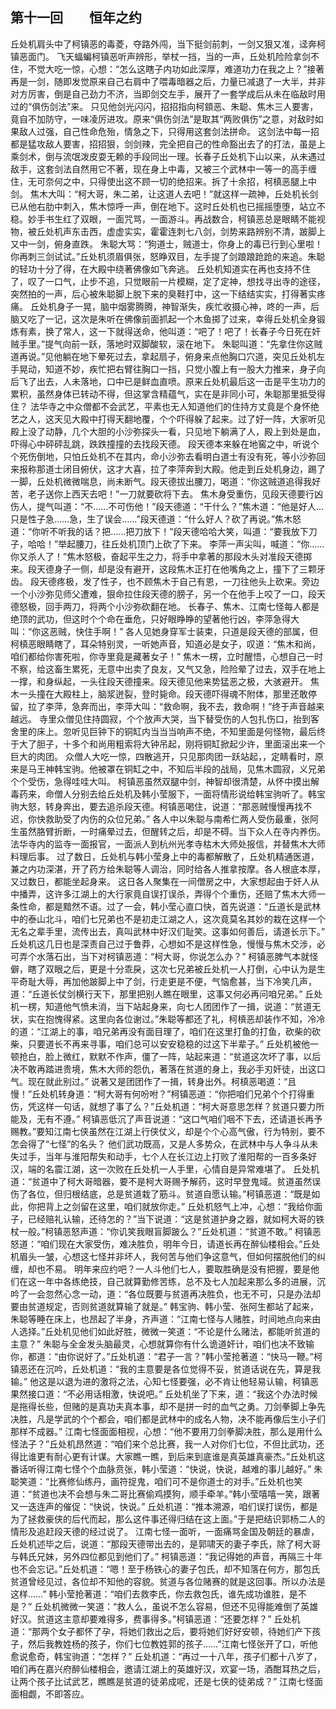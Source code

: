 ## 第十一回　　恒年之约

丘处机肩头中了柯镇恶的毒菱，夺路外闯，当下挺剑前刺，一剑又狠又准，迳奔柯镇恶面门。
飞天蝠蝙柯镇恶听声辨形，举杖一挡，当的一声，丘处机险险拿剑不住，不觉大吃一惊，心想：“怎么这瞎子内功如此深厚，难道功力在我之上？”接著再是一剑，随即发觉原来自己右肩中了喂毒暗器之后，力量已减退了一大半，并非对方厉害，倒是自己劲力不济，当即剑交左手，展开了一套学成后从未在临敌时用过的“俱伤剑法”来。
只见他剑光闪闪，招招指向柯顉恶、朱聪、焦木三人要害，竟自不加防守，一味凌厉进攻。原来“俱伤剑法”是取其“两败俱伤”之意，对敌时如果敌人过强，自己性命危殆，情急之下，只得用这套剑法拼命。
这剑法中每一招都是猛攻敌人要害，招招狠，剑剑辣，完全把自己的性命豁出去了的打法，虽是上乘剑术，倒与流氓泼皮耍无赖的手段同出一理。长春子丘处机下山以来，从未遇过敌手，这套剑法自然用它不著，现在身上中毒，又被三个武林中一等一的高手缠住，无可奈何之中，只得使出这不顾一切的绝招来。拆了十余招，柯槙恶腿上中剑。
焦木大叫：“柯大哥，朱二弟，让这道人去吧！”就这样一疏神，丘处机长剑已从他右肋中刺入，焦木惊呼一声，倒在地下。这时丘处机也已摇摇堕堕，站立不稳。妙手书生红了双眼，一面咒骂，一面游斗。再战数合，柯镇恶总是眼睛不能视物，被丘处机声东击西，虚虚实实，霍霍连刺七八剑，剑势来路辨别不清，跛脚上又中一剑，俯身直跌。
朱聪大骂：“狗道士，贼道士，你身上的毒已行到心里啦！你再刺三剑试试。”丘处机须眉俱张，怒睁双目，左手提了剑踉踉跄跄的来追。朱聪的轻功十分了得，在大殿中绕著佛像如飞奔逃。
丘处机知道实在再也支持不住了，叹了一口气，止步不追，只觉眼前一片模糊，定了定神，想找寻出寺的途径，突然拍的一声，后心被朱聪脚上脱下来的臭鞋打中，这一下结结实实，打得著实疼痛。
丘处机身子一晃，脑中烟雾腾腾，神智渐失，疾忙收摄心神，咚的一声，后脑又吃了一记，这次是朱听在佛像前面抓起一个木鱼掷了过来，幸得丘处机全身锻炼有素，换了常人，这一下就得送命，他叫道：“吧了！吧了！长春子今日死在奸贼手里。”提气向前一跃，落地时双脚酸软，滚在地下。
朱聪叫道：“先拿住你这贼道再说。”见他躺在地下晕死过去，拿起扇子，俯身来点他胸口穴道，突见丘处机左手晃动，知道不妙，疾忙把右臂往胸口一挡，只觉小腹上有一股大力推来，身子向后飞了出去，人未落地，口中已是鲜血直喷。原来丘处机最后这一击是平生功力的累积，虽然身体已转动不得，但这掌含精蕴气，实在是非同小可，朱聪那里抵受得住？
法华寺之中众僧都不会武艺，平素也无人知道他们的住持方丈竟是个身怀绝艺之人，这天见大殿中打得天翻地覆，个个吓得躲了起来。过了好一阵，大家听见殿上没了动静，几个大胆的小沙弥探头一看，只见地下躺满了人，殿上到处是血，吓得心中砰砰乱跳，跌跌撞撞的去找段天德。
段天德本来躲在地窖之中，听说个个死伤倒地，只怕丘处机不在其内，命小沙弥去看明白道士有没有死，等小沙弥回来报称那道士闭目俯伏，这才大喜，拉了李萍奔到大殿。他走到丘处机身边，踢了一脚，丘处机微微喘息，尚未断气。段天德拔出腰刀，喝道：“你这贼道追得我好苦，老子送你上西天去吧！”一刀就要砍将下去。
焦木身受重伤，见段天德要行凶伤人，提气叫道：“不……不可伤他！”段天德道：“干什么？”焦木道：“他是好人…只是性子急……急，生了误会……”段天德道：“什么好人？砍了再说。”焦木怒道：“你听不听我的话？把……把刀放下！”段天德哈哈大笑，叫道：“要我放下刀子，哈哈！”举起腰刀，往丘处机顶门上砍了下来。
李萍一声尖叫，喊道：“你……你又杀人了！”焦木怒极，奋起平生之力，将手中拿著的那段木头对准段天德掷来。段天德身子一侧，却是没有避开，这段焦木正打在他嘴角之上，撞下了三颗牙齿。
段天德疼极，发了性子，也不顾焦木于自己有恩，一刀往他头上砍来。旁边一个小沙弥见师父遭难，狠命拉住段天德的膀子，另一个在他手上咬了一口，段天德怒极，回手两刀，将两个小沙弥砍翻在地。
长春子、焦木、江南七怪每人都是绝顶的武功，但这时个个命在垂危，只好眼睁睁的望著他行凶，李萍急得大叫：“你这恶贼，快住手啊！”
各人见她身穿军士装束，只道是段天德的部属，但柯槙恶眼睛瞎了，耳朵特别灵，一听她声音，知道必是女子，叹道：“焦木和尚，咱们都给你害死啦，你寺里竟是藏著女子！”
焦木一楞，立时醒悟，心想自己一时不察，给这畜生累死，无意中出卖了良友，又气又急，险险晕了过去，双手在地上一撑，和身纵起，一头往段天德撞来。段天德见他来势猛恶之极，大骇避开。
焦木一头撞在大殿柱上，脑浆迸裂，登时毙命。段天德吓得魂不附体，那里还敢停留，拉了李萍，急奔而出，李萍大叫：“救命啊，我不去，救命啊！”终于声音越来越远。
寺里众僧见住持圆寂，个个放声大哭，当下替受伤的人包扎伤口，抬到客舍里的床上。忽听见巨钟下的铜缸内当当当响声不绝，不知里面是何怪物，最后终于大了胆子，十多个和尚用粗索将大钟吊起，刚将铜缸掀起少许，里面滚出来一个巨大的肉团。
众僧人大吃一惊，四散逃开，只见那肉团一跃站起，，定睛看时，原来是马王神韩宝驹。他被罩在铜缸之中，不知后半段的战局，见焦木圆寂，义兄弟个个受伤，急得哇哇大叫。
柯镇恶虽然双腿中剑，神智却很清楚，从怀中摸出解毒药来，命僧人分别去给丘处机及韩小莹服下，一面将情形说给韩宝驹听了。韩宝驹大怒，转身奔出，要去追杀段天德。柯镇恶喝住，说道：“那恶贼慢慢再找不迟，你快救助受了内伤的众位兄弟。”
各人中以朱聪与南希仁两人受伤最重，张阿生虽然胳臂折断，一时痛晕过去，但醒转之后，却是不碍。当下众人在寺内养伤。法华寺内的监寺一面报官，一面派人到杭州光孝寺枯木大师处报信，并替焦木大师料理后事。
过了数日，丘处机与韩小莹身上中的毒都解散了，丘处机精通医道，兼之内功深湛，开了药方给朱聪等人调治，同时给各人推拿按摩。各人根底本厚，又过数日，都能坐起身来。
这日各人聚集在一间僧房之中，大家想起由于奸人从中播弄，这许多江湖上的大行家竟自误打误杀，弄得个个重伤，还赔了焦木大师一条性命，都是黯然不语。过了一会，韩小莹心直口快，首先说道：“丘道长是武林中的泰山北斗，咱们七兄弟也不是初走江湖之人，这次竟莫名其妙的栽在这样一个无名之辈手里，流传出去，真叫武林中好汉们耻笑。这事如何善后，请道长示下。”
丘处机这几日也是深责自己过于鲁莽，心想如不是这样性急，慢慢与焦木交涉，必可弄个水落石出，当下对柯镇恶道：“柯大哥，你说怎么办？”
柯镇恶脾气本就怪僻，瞎了双眼之后，更是十分乖戾，这次七兄弟被丘处机一人打倒，心中认为是生平奇耻大辱，再加他跛脚上中了剑，行走更是不便，气恼愈甚，当下冷笑几声，道：“丘道长仗剑横行天下，那里把别人瞧在眼里，这事又何必再问咱兄弟。”
丘处机一楞，知道他气愤未消，当下站起身来，向七人团团作了一揖，说道：“贫道无状，实在抱愧得紧。这里向各位谢过。”朱聪等都还了礼，柯槙恶却装作不知，冷冷的道：“江湖上的事，咱兄弟再没有面目理了，咱们在这里打鱼的打鱼，砍柴的砍柴，只要道长不再来寻事，咱们总可以安安稳稳的过这下半辈子。”
丘处机被他一顿抢白，脸上微红，默默不作声，僵了一阵，站起来道：“贫道这次坏了事，以后决不敢再踏进贵境，焦木大师的怨仇，著落在贫道的身上，我必手刃奸徒，出这口气。现在就此别过。”
说著又是团团作了一揖，转身出外。柯槙恶喝道：“且慢！”丘处机转身道：“柯大哥有何吩咐？”柯镇恶道：“你把咱们兄弟个个打得重伤，凭这样一句话，就想了事了么？”丘处机道：“柯大哥意思怎样？贫道只要力所能及，无有不遵。”
柯镇恶低沉了声音说道：“这口气咱们咽不下去，还请道长再予赐教。”要知江南七侠虽然在江湖上行侠仗义，却是个个心高气傲，行为特别，要不怎会得了“七怪”的名头？
他们武功既高，又是人多势众，在武林中与人争斗从未失过手，当年与淮阳帮失和动手，七个人在长江边上打败了淮阳帮的一百多条好汉，端的名震江湖，这一次败在丘处机一人手里，心情自是异常难堪了。
丘处机道：“贫道中了柯大哥暗器，要不是柯大哥赐予解药，这时早登鬼域。贫道虽然误伤了各位，但归根结底，总是贫道栽了筋斗。贫道自愿认输。”柯镇恶道：“既是如此，你把背上之剑留在这里，咱们就放你走。”
丘处机怒气上冲，心想：“我给你面子，已经赔礼认输，还待怎的？”当下说道：“这是贫道护身之器，就如柯大哥的铁杖一般。”柯镇恶怒声道：“你讥笑我眼盲脚跛么？”丘处机道：“贫道不敢。”
柯镇恶怒道：“咱们现在大家受伤，难决胜负，明年今日，请道长再在醉仙楼相会。”丘处机眉头一皱，心想这七怪并非坏人，我何苦与他们争这意气，但如何摆脱他们的纠缠，却也不易。
明年来应约吧？一人斗他们七人，要取胜确是没有把握，要是他们在这一年中各练绝技，自己就算勤修苦练，总不及七人加起来那么多的进展，沉吟了一会忽然心念一动，道：“各位既要与贫道再决胜负，也无不可，只是办法却要由贫道规定，否则贫道就算输了就是。”
韩宝驹、韩小莹、张阿生都站了起来，朱聪等睡在床上，也昂起了半身，齐声道：“江南七怪与人赌胜，时间地点向来由人选择。”丘处机见他们如此好胜，微微一笑道：“不论是什么赌法，都能听贫道的主意？”
朱聪与全金发头脑最灵，心想就算你有什么诡道奸计，咱们也决不致输你，都道：“由你说好了。”丘处机道：“君子一言？”韩小莹抢著道：“快马一鞭。”柯镇恶还在沉吟，丘处机道：“我的主意要是各位觉得不妥，贫道话说在先，算是我输。”
他这是以退为进的激将之法，心知七怪要强，必不肯让他轻易认输，柯镇恶果然接口道：“不必用话相激，快说吧。”
丘处机坐了下来，道：“我这个办法时候是拖得长些，但赌的是真功夫真本事，却不是拼一时的血气之勇。刀剑拳脚上争先决胜，凡是学武的个个都会，咱们都是武林中的成名人物，决不能再像后生小子们那样不成器。”
江南七怪面面相视，心想：“他不要用刀剑拳脚决胜，那么是用什么怪法子？”丘处机昂然道：“咱们来个总比赛，我一人对你们七位，不但比武功，还得比谁更有耐心更有计谋。大家瞧一瞧，到后来到底谁是真英雄真豪杰。”丘处机这番话听得江南七怪个个血脉贲张，韩小莹道：“快说，快说，越难的事儿越好。”
朱聪笑道：“比赛修仙练丹，画符捉鬼，咱们可不是你道士的对手。”丘处机也笑道：“贫道也决不会想与朱二哥比赛偷鸡摸狗，顺手牵羊。”韩小莹嘻嘻一笑，跟著又一迭连声的催促：“快说，快说。”
丘处机道：“推本溯源，咱们误打误伤，都是为了拯救豪侠的后代而起，那么这件事还得归结在这上面。”于是把结识郭杨二人的情形及追赶段天德的经过说了。
江南七怪一面听，一面痛骂金国及朝廷的暴虐，丘处机述毕之后，说道：“那段天德带出去的，是郭啸天的妻子李氏，除了柯大哥与韩氏兄妹，另外四位都见到他们了。”
柯镇恶道：“我记得她的声音，再隔三十年也不会忘记。”丘处机道：“嗯！至于杨铁心的妻子包氏，却不知落在何方，那包氏贫道曾经见过，各位却不知他的容貌。贫道与各位赌赛的就是这回事。所以办法是这样……”
韩小莹抢著道：“咱们去救李氏，你去救包氏，谁先成功谁胜，是不是？”
丘处机微微一笑道：“救人么，虽说不怎么容易，但还不见得能难倒了英雄好汉。贫道这主意却要难得多，费事得多。”柯镇恶道：“还要怎样？”
丘处机道：“那两个女子都怀了孕，将她们救出之后，要将她们好好安顿，待她们产下孩子，然后我教姓杨的孩子，你们七位教姓郭的孩子……”江南七怪张开了口，听他愈说愈奇，韩宝驹道：“怎样？”
丘处机道：“再过一十八年，孩子们都十八岁了，咱们再在嘉兴府醉仙楼相会，邀请江湖上的英雄好汉，欢宴一场，酒酣耳热之后，让两个孩子比试武艺，瞧瞧是贫道的徒弟成呢，还是七侠的徒弟成？”
江南七怪面面相觑，不即答应。